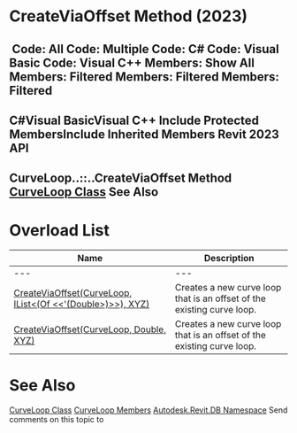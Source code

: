 # CreateViaOffset Method (2023)

﻿
 Code: All Code: Multiple Code: C# Code: Visual Basic Code: Visual C++  Members: Show All Members: Filtered Members: Filtered Members: Filtered   
---  
C#Visual BasicVisual C++
Include Protected MembersInclude Inherited Members
Revit 2023 API  
---  
CurveLoop..::..CreateViaOffset Method   
[CurveLoop Class](84824924-cb89-9e20-de6e-3461f429dfd6.md "CurveLoop Class") See Also  
---  
# Overload List
| Name | Description |
| --- | --- |
| --- | --- | --- |
| [CreateViaOffset(CurveLoop, IList<(Of <<'(Double>)>>), XYZ)](3097f423-9b0e-5496-bae2-3a82b6875414.md "CreateViaOffset Method \(CurveLoop, IList\(Double\), XYZ\)") | Creates a new curve loop that is an offset of the existing curve loop. |
| [CreateViaOffset(CurveLoop, Double, XYZ)](6cffc624-d197-0f3b-b68c-26b9c9a0adf8.md "CreateViaOffset Method \(CurveLoop, Double, XYZ\)") | Creates a new curve loop that is an offset of the existing curve loop. |

# See Also
[CurveLoop Class](84824924-cb89-9e20-de6e-3461f429dfd6.md "CurveLoop Class")
[CurveLoop Members](285db73e-4339-644b-beb9-facb19c33d7f.md "CurveLoop Members")
[Autodesk.Revit.DB Namespace](87546ba7-461b-c646-cbb1-2cb8f5bff8b2.md "Autodesk.Revit.DB Namespace")
Send comments on this topic to 